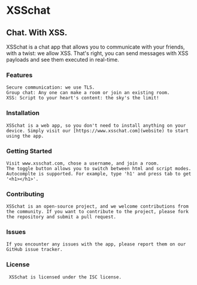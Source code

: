 # XSSchat

## Chat. With XSS.

XSSchat is a chat app that allows you to communicate with your friends, with a twist: we allow XSS. That's right, you can send messages with XSS payloads and see them executed in real-time.

### Features

    Secure communication: we use TLS.
    Group chat: Any one can make a room or join an existing room.
    XSS: Script to your heart's content: the sky's the limit!

### Installation

    XSSchat is a web app, so you don't need to install anything on your device. Simply visit our [https://www.xsschat.com](website) to start using the app.

### Getting Started

    Visit www.xsschat.com, chose a username, and join a room.
    The toggle button allows you to switch between html and script modes.
    Autocomplte is supported. For example, type 'h1' and press tab to get '<h1></h1>'.

### Contributing

    XSSchat is an open-source project, and we welcome contributions from the community. If you want to contribute to the project, please fork the repository and submit a pull request.

### Issues

    If you encounter any issues with the app, please report them on our GitHub issue tracker.

### License

     XSSchat is licensed under the ISC license.
